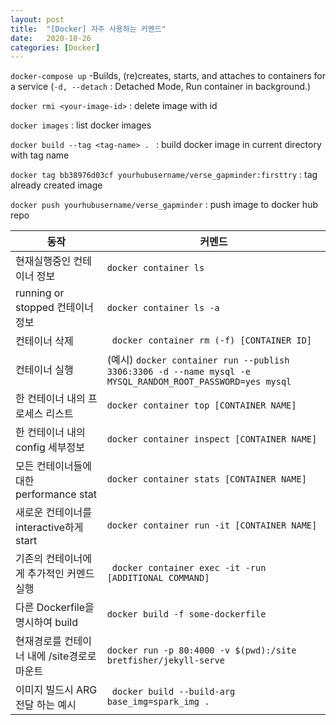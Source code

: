 ```yaml
---
layout: post
title:  "[Docker] 자주 사용하는 커멘드"
date:   2020-10-26
categories: [Docker]
---
```

```docker-compose up```
-Builds, (re)creates, starts, and attaches to containers for a service
(```-d, --detach``` : Detached Mode, Run container in background.)   

```docker rmi <your-image-id>``` : delete image with id   

```docker images``` : list docker images   

```docker build --tag <tag-name> . ``` : build docker image in current directory with tag name   

```docker tag bb38976d03cf yourhubusername/verse_gapminder:firsttry``` : tag already created image  

```docker push yourhubusername/verse_gapminder``` : push image to docker hub repo

| 동작 | 커멘드 
| -- | --
| 현재실행중인 컨테이너 정보 | ```docker container ls```
| running or stopped 컨테이너 정보 | ```docker container ls -a```
| 컨테이너 삭제 | ``` docker container rm (-f) [CONTAINER ID]```
| 컨테이너 실행 | (예시) ``` docker container run --publish 3306:3306 -d --name mysql -e MYSQL_RANDOM_ROOT_PASSWORD=yes mysql ```
| 한 컨테이너 내의 프로세스 리스트 | ```docker container top [CONTAINER NAME]```
| 한 컨테이너 내의 config 세부정보 | ```docker container inspect [CONTAINER NAME]```
| 모든 컨테이너들에 대한 performance stat | ```docker container stats [CONTAINER NAME]```
| 새로운 컨테이너를 interactive하게 start | ```docker container run -it [CONTAINER NAME] ```
| 기존의 컨테이너에게 추가적인 커멘드 실행 | ```  docker container exec -it -run [ADDITIONAL COMMAND] ```
| 다른 Dockerfile을 명시하여 build | ``` docker build -f some-dockerfile ```
| 현재경로를 컨테이너 내에 /site경로로 마운트 | ``` docker run -p 80:4000 -v $(pwd):/site bretfisher/jekyll-serve ```
| 이미지 빌드시 ARG 전달 하는 예시 | ``` docker build --build-arg base_img=spark_img .```
